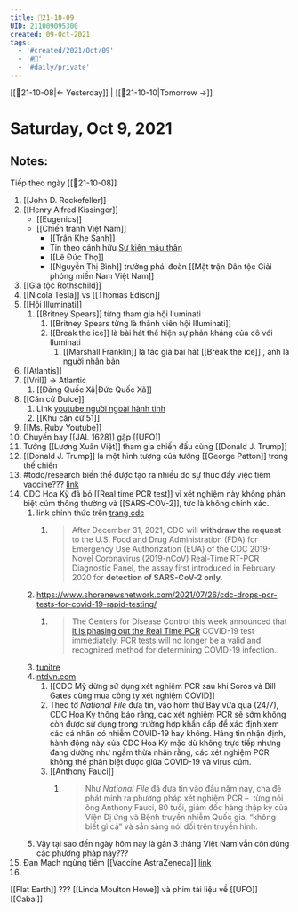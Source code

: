 ```yaml
---
title: 📝21-10-09
UID: 211009095300
created: 09-Oct-2021
tags:
  - '#created/2021/Oct/09'
  - '#📅'
  - '#daily/private'
---
```

[[📝21-10-08|<- Yesterday]] | [[📝21-10-10|Tomorrow ->]]
# Saturday, Oct 9, 2021

## Notes:
Tiếp theo ngày [[📝21-10-08]]
1. [[John D. Rockefeller]]
2. [[Henry Alfred Kissinger]]
	- [[Eugenics]]
	- [[Chiến tranh Việt Nam]]
		- [[Trận Khe Sanh]]
		- Tin theo cánh hữu [Sự kiện mậu thân](https://blogchiasekienthuc.com/series/mau-than-1968)
		- [[Lê Đức Thọ]]
		- [[Nguyễn Thị Bình]] trưởng phái đoàn [[Mặt trận Dân tộc Giải phóng miền Nam Việt Nam]]
3. [[Gia tộc Rothschild]]
4. [[Nicola Tesla]] vs [[Thomas Edison]]
5.  [[Hội Illuminati]] 
	1.  [[Britney Spears]] từng tham gia hội Iluminati
		1.  [[Britney Spears từng là thành viên hội Illuminati]]
		2.  [[Break the ice]] là bài hát thể hiện sự phản kháng của cô với Iluminati
			1.  [[Marshall Franklin]] là tác giả bài hát [[Break the ice]] , anh là người nhân bản
6.  [[Atlantis]]
7.  [[Vril]] -> Atlantic
	1.  [[Đảng Quốc Xã|Đức Quốc Xã]]
8.  [[Căn cứ Dulce]]
	1.  Link [youtube người ngoài hành tinh](https://www.youtube.com/watch?v=lT98Cs40Twc)
	2.  [[Khu căn cứ 51]]	
9. [[Ms. Ruby Youtube]]
10. Chuyến bay [[JAL 1628]] gặp [[UFO]]
11. Tướng [[Lương Xuân Việt]] tham gia chiến đấu cùng [[Donald J. Trump]]
12. [[Donald J. Trump]] là một hình tượng của tướng [[George Patton]] trong thế chiến
13. #todo/research biến thể được tạo ra nhiều do sự thúc đẩy việc tiêm vaccine??? [link](https://www.ntdvn.com/the-gioi/nha-khoa-hoc-doat-giai-nobel-viec-tiem-vaccine-hang-loat-la-mot-sai-lam-khong-the-chap-nhan-218626.html)
14. CDC Hoa Kỳ đã bỏ [[Real time PCR test]] vì xét nghiệm này không phân biệt cúm thông thường và [[SARS-COV-2]], tức là không chính xác. 
	1. link chính thức trên [trang cdc](https://www.cdc.gov/csels/dls/locs/2021/07-21-2021-lab-alert-Changes_CDC_RT-PCR_SARS-CoV-2_Testing_1.html)
		1. >After December 31, 2021, CDC will **withdraw the request** to the U.S. Food and Drug Administration (FDA) for Emergency Use Authorization (EUA) of the CDC 2019-Novel Coronavirus (2019-nCoV) Real-Time RT-PCR Diagnostic Panel, the assay first introduced in February 2020 for **detection of SARS-CoV-2 only.**
	2. https://www.shorenewsnetwork.com/2021/07/26/cdc-drops-pcr-tests-for-covid-19-rapid-testing/
		1. > The Centers for Disease Control this week announced that [it is phasing out the Real Time PCR](https://www.cdc.gov/csels/dls/locs/2021/07-21-2021-lab-alert-Changes_CDC_RT-PCR_SARS-CoV-2_Testing_1.html) COVID-19 test immediately. PCR tests will no longer be a valid and recognized method for determining COVID-19 infection.
	3. [tuoitre](https://tuoitre.vn/vi-sao-cdc-my-ngung-xet-nghiem-pcr-vao-cuoi-nam-2021-20210725143723048.htm?fbclid=IwAR09OD04hDI9nARnfqb4YXEEPL7T_OILbWw2NqDy6kgbKbcc1sXk2YjNepk&zarsrc=30&utm_source=zalo&utm_medium=zalo&utm_campaign=zalo)
	4. [ntdvn.com](https://www.ntdvn.com/the-gioi/cdc-my-dung-su-dung-pcr-sau-khi-soros-va-bill-gates-mua-mot-cong-ty-xet-nghiem-covid-222461.html)
		1. [[CDC Mỹ dừng sử dụng xét nghiệm PCR sau khi Soros và Bill Gates cùng mua công ty xét nghiệm COVID]]
		2. Theo tờ _National File_ đưa tin, vào hôm thứ Bảy vừa qua (24/7), CDC Hoa Kỳ thông báo rằng, các xét nghiệm PCR sẽ sớm không còn được sử dụng trong trường hợp khẩn cấp để xác định xem các cá nhân có nhiễm COVID-19 hay không. Hãng tin nhận định, hành động này của CDC Hoa Kỳ mặc dù không trực tiếp nhưng đang dường như ngầm thừa nhận rằng, các xét nghiệm PCR không thể phân biệt được giữa COVID-19 và virus cúm.
		3. [[Anthony Fauci]]
			1. >Như _National File_ đã đưa tin vào đầu năm nay, cha đẻ phát minh ra phương pháp xét nghiệm PCR –  từng nói ông Anthony Fauci, 80 tuổi, giám đốc hàng thập kỷ của Viện Dị ứng và Bệnh truyền nhiễm Quốc gia, “không biết gì cả” và sẵn sàng nói dối trên truyền hình.
	5. Vậy tại sao đến ngày hôm nay là gần 3 tháng Việt Nam vẫn còn dùng các phương pháp này???
15. Đan Mạch ngừng tiêm [[Vaccine AstraZeneca]] [link](https://baotintuc.vn/the-gioi/dan-mach-ngung-su-dung-vinh-vien-vaccine-astrazeneca-20210415063604506.htm)
16.  
[[Flat Earth]] ???
[[Linda Moulton Howe]] và phim tài liệu về [[UFO]]
[[Cabal]]

